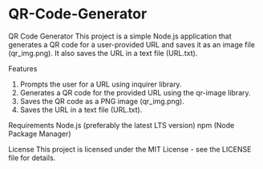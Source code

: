 # QR-Code-Generator
QR Code Generator
This project is a simple Node.js application that generates a QR code for a user-provided URL and saves it as an image file (qr_img.png). It also saves the URL in a text file (URL.txt).

Features
1. Prompts the user for a URL using inquirer library.
2. Generates a QR code for the provided URL using the qr-image library.
3. Saves the QR code as a PNG image (qr_img.png).
4. Saves the URL in a text file (URL.txt).

Requirements
Node.js (preferably the latest LTS version)
npm (Node Package Manager)

License
This project is licensed under the MIT License - see the LICENSE file for details.
